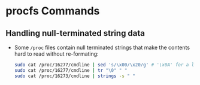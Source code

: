 # procfs Commands

## Handling null-terminated string data

* Some `/proc` files contain null terminated strings that make the contents hard to read without re-formating:

    ```bash
    sudo cat /proc/16277/cmdline | sed 's/\x00/\x20/g' # '\x0A' for a line feed.
    sudo cat /proc/16277/cmdline | tr "\0" " "
    sudo cat /proc/16273/cmdline | strings -s " "
    ```

